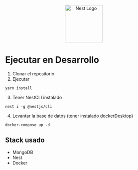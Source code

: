 <p align="center">
  <a href="http://nestjs.com/" target="blank"><img src="https://nestjs.com/img/logo-small.svg" width="120" alt="Nest Logo" /></a>
</p>

# Ejecutar en Desarrollo

1. Clonar el repositorio
2. Ejecutar
```
yarn install
```

3. Tener NestCLI instalado
```
nest i -g @nestjs/cli
```

4. Levantar la base de datos (tener instalado dockerDesktop)
```
docker-compose up -d
```

## Stack usado
* MongoDB
* Nest
* Docker